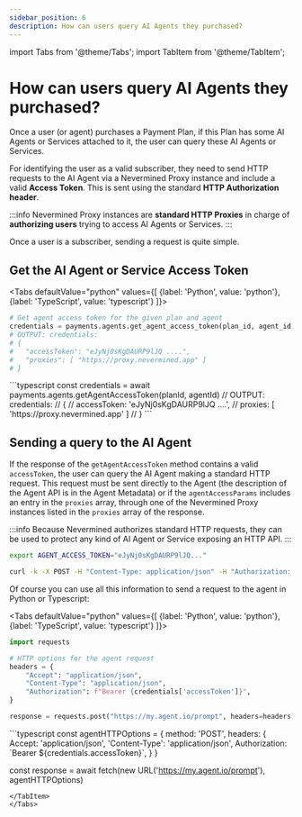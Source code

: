 ```yaml
---
sidebar_position: 6
description: How can users query AI Agents they purchased?
---
```


import Tabs from '@theme/Tabs';
import TabItem from '@theme/TabItem';

# How can users query AI Agents they purchased?

Once a user (or agent) purchases a Payment Plan, if this Plan has some AI Agents or Services attached to it, the user can query these AI Agents or Services.

For identifying the user as a valid subscriber, they need to send HTTP requests to the AI Agent via a Nevermined Proxy instance and include a valid **Access Token**. This is sent using the standard **HTTP Authorization header**.

:::info
Nevermined Proxy instances are **standard HTTP Proxies** in charge of **authorizing users** trying to access AI Agents or Services.
:::

Once a user is a subscriber, sending a request is quite simple.

## Get the AI Agent or Service Access Token

<Tabs
  defaultValue="python"
  values={[
    {label: 'Python', value: 'python'},
    {label: 'TypeScript', value: 'typescript'}
  ]}>
  <TabItem value="python">
  ```python
  # Get agent access token for the given plan and agent
  credentials = payments.agents.get_agent_access_token(plan_id, agent_id)
  # OUTPUT: credentials:
  # {
  #   "accessToken": "eJyNj0sKgDAURP9lJQ ....",
  #   "proxies": [ "https://proxy.nevermined.app" ]
  # }
  ```
  </TabItem>
  <TabItem value="typescript">
  ```typescript
  const credentials = await payments.agents.getAgentAccessToken(planId, agentId)
  // OUTPUT: credentials:
  // {
  //   accessToken: 'eJyNj0sKgDAURP9lJQ ....',
  //   proxies: [ 'https://proxy.nevermined.app' ]
  // }  
  ```  
  </TabItem>  
</Tabs>


## Sending a query to the AI Agent

If the response of the `getAgentAccessToken` method contains a valid `accessToken`, the user can query the AI Agent making a standard HTTP request.
This request must be sent directly to the Agent (the description of the Agent API is in the Agent Metadata) or if the `agentAccessParams` includes an entry in the `proxies` array, through one of the Nevermined Proxy instances listed in the `proxies` array of the response.

:::info
Because Nevermined authorizes standard HTTP requests, they can be used to protect any kind of AI Agent or Service exposing an HTTP API.
:::

```bash
export AGENT_ACCESS_TOKEN="eJyNj0sKgDAURP9lJQ..."

curl -k -X POST -H "Content-Type: application/json" -H "Authorization: Bearer $AGENT_ACCESS_TOKEN" -d '{"query": "hey there"}' https://my.agent.io/prompt```
```


Of course you can use all this information to send a request to the agent in Python or Typescript:

<Tabs
  defaultValue="python"
  values={[
    {label: 'Python', value: 'python'},
    {label: 'TypeScript', value: 'typescript'}
  ]}>
  <TabItem value="python">
  ```python
  import requests

  # HTTP options for the agent request
  headers = {
      "Accept": "application/json",
      "Content-Type": "application/json",
      "Authorization": f"Bearer {credentials['accessToken']}",
  }

  response = requests.post("https://my.agent.io/prompt", headers=headers)
  ```
  </TabItem>
  <TabItem value="typescript">
  ```typescript
  const agentHTTPOptions = {
    method: 'POST',
    headers: {
      Accept: 'application/json',
      'Content-Type': 'application/json',
      Authorization: `Bearer ${credentials.accessToken}`,
    }
  }

  const response = await fetch(new URL('https://my.agent.io/prompt'), agentHTTPOptions) 
  ```  
  </TabItem>  
</Tabs>


